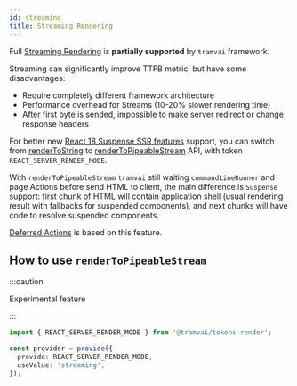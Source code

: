 ```yaml
---
id: streaming
title: Streaming Rendering
---
```


Full [Streaming Rendering](https://www.patterns.dev/posts/streaming-ssr) is **partially supported** by `tramvai` framework.

Streaming can significantly improve TTFB metric, but have some disadvantages:
- Require completely different framework architecture
- Performance overhead for Streams (10-20% slower rendering time)
- After first byte is sended, impossible to make server redirect or change response headers

For better new [React 18 Suspense SSR features](https://beta.reactjs.org/reference/react-dom/server/renderToString#when-a-component-suspends-the-html-always-contains-a-fallback) support, you can switch from [renderToString](https://beta.reactjs.org/reference/react-dom/server/renderToString) to [renderToPipeableStream](https://beta.reactjs.org/reference/react-dom/server/renderToPipeableStream) API, with token `REACT_SERVER_RENDER_MODE`.

With `renderToPipeableStream` `tramvai` still waiting `commandLineRunner` and page Actions before send HTML to client, the main difference is `Suspense` support: first chunk of HTML will contain application shell (usual rendering result with fallbacks for suspended components), and next chunks will have code to resolve suspended components.

[Deferred Actions](03-features/09-data-fetching/06-streaming-data.md) is based on this feature.

## How to use `renderToPipeableStream`

:::caution

Experimental feature

:::

```ts
import { REACT_SERVER_RENDER_MODE } from '@tramvai/tokens-render';

const provider = provide({
  provide: REACT_SERVER_RENDER_MODE,
  useValue: 'streaming',
});
```
